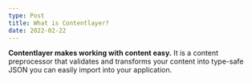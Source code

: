```yaml
---
type: Post
title: What is Contentlayer?
date: 2022-02-22
---
```


**Contentlayer makes working with content easy.** It is a content preprocessor that validates and transforms your content into type-safe JSON you can easily import into your application.
